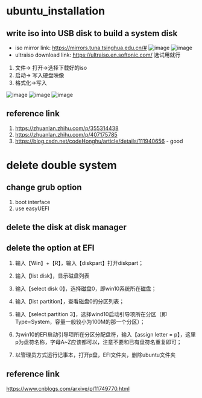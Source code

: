 # ubuntu_installation
## write iso into USB disk to build a system disk
- iso mirror link: https://mirrors.tuna.tsinghua.edu.cn/#
![image](https://user-images.githubusercontent.com/48377634/166099113-ba4c3834-4e28-4ba3-ac4a-86e46f14d7ce.png)
![image](https://user-images.githubusercontent.com/48377634/166099131-a6621a96-2d60-42d8-969f-1e42739594eb.png)
- ultraiso download link: https://ultraiso.en.softonic.com/
选试用就行
1. 文件-> 打开->选择下载好的iso
2. 启动-> 写入硬盘映像
3. 格式化->写入

![image](https://user-images.githubusercontent.com/48377634/166101218-67cabc3a-7503-4a50-9c05-da1a5f459c09.png)
![image](https://user-images.githubusercontent.com/48377634/166101201-fedacbe4-20f5-4e9b-be35-d4769398d95a.png)
![image](https://user-images.githubusercontent.com/48377634/166101243-b9170479-59dd-4173-bc4a-9c03d30dba19.png)

## reference link
1. https://zhuanlan.zhihu.com/p/355314438
2. https://zhuanlan.zhihu.com/p/407175785
3. https://blog.csdn.net/codeHonghu/article/details/111940656 - good


# delete double system
## change grub option
1. boot interface
2. use easyUEFI
## delete the disk at disk manager
## delete the option at EFI
1. 输入【Win】+【R】，输入【diskpart】打开diskpart；

2. 输入【list disk】，显示磁盘列表

3. 输入【select disk 0】，选择磁盘0，即win10系统所在磁盘；

4. 输入【list partition】，查看磁盘0的分区列表；

5. 输入【select partition 3】，选择wind10启动引导项所在分区（即Type=System，容量一般较小为100M的那一个分区）；

6. 为win10的EFI启动引导项所在分区分配盘符，输入【assign letter = p】，这里p为盘符名称，字母A~Z应该都可以，注意不要和已有盘符名重复即可；
7. 以管理员方式运行记事本，打开p盘，EFI文件夹，删除ubuntu文件夹

## reference link
https://www.cnblogs.com/arxive/p/11749770.html


